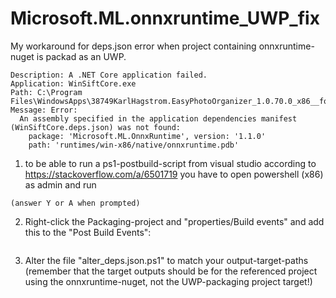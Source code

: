 # Microsoft.ML.onnxruntime_UWP_fix
My workaround for deps.json error when project containing onnxruntime-nuget is packad as an UWP.
```Error in eventlog:
Description: A .NET Core application failed.
Application: WinSiftCore.exe
Path: C:\Program Files\WindowsApps\38749KarlHagstrom.EasyPhotoOrganizer_1.0.70.0_x86__fqsq6epnrsaem\WinSiftCore.exe
Message: Error:
  An assembly specified in the application dependencies manifest (WinSiftCore.deps.json) was not found:
    package: 'Microsoft.ML.OnnxRuntime', version: '1.1.0'
    path: 'runtimes/win-x86/native/onnxruntime.pdb'
```
1. to be able to run a ps1-postbuild-script from visual studio according to https://stackoverflow.com/a/6501719 you have to open powershell (x86) as admin and run 
```>Set-ExecutionPolicy RemoteSigned
(answer Y or A when prompted)
```

2. Right-click the Packaging-project and "properties/Build events" and add this to the "Post Build Events":
```"C:\Windows\System32\WindowsPowerShell\v1.0\powershell.exe" -file "C:\.......change_this_to_your_script_path.......\scripts\alter_deps.json.ps1" (It didn't work when using $(ProjectDir) for some reason...
```
3. Alter the file "alter_deps.json.ps1" to match your output-target-paths (remember that the target outputs should be for the referenced project using the onnxruntime-nuget, not the UWP-packaging project target!)
